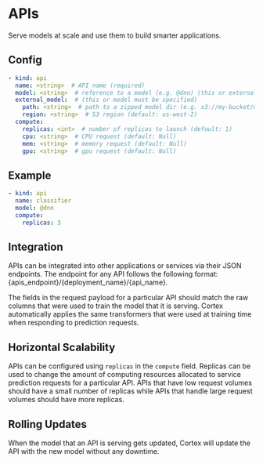 # APIs

Serve models at scale and use them to build smarter applications.

## Config

```yaml
- kind: api
  name: <string>  # API name (required)
  model: <string>  # reference to a model (e.g. @dnn) (this or external_model must be specified)
  external_model:  # (this or model must be specified)
    path: <string>  # path to a zipped model dir (e.g. s3://my-bucket/model.zip)
    region: <string>  # S3 region (default: us-west-2)
  compute:
    replicas: <int>  # number of replicas to launch (default: 1)
    cpu: <string>  # CPU request (default: Null)
    mem: <string>  # memory request (default: Null)
    gpu: <string>  # gpu request (default: Null)
```

## Example

```yaml
- kind: api
  name: classifier
  model: @dnn
  compute:
    replicas: 3
```

## Integration

APIs can be integrated into other applications or services via their JSON endpoints. The endpoint for any API follows the following format: {apis_endpoint}/{deployment_name}/{api_name}.

The fields in the request payload for a particular API should match the raw columns that were used to train the model that it is serving. Cortex automatically applies the same transformers that were used at training time when responding to prediction requests.

## Horizontal Scalability

APIs can be configured using `replicas` in the `compute` field. Replicas can be used to change the amount of computing resources allocated to service prediction requests for a particular API. APIs that have low request volumes should have a small number of replicas while APIs that handle large request volumes should have more replicas.

## Rolling Updates

When the model that an API is serving gets updated, Cortex will update the API with the new model without any downtime.
